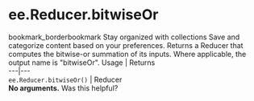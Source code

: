  
#  ee.Reducer.bitwiseOr
bookmark_borderbookmark Stay organized with collections  Save and categorize content based on your preferences.
Returns a Reducer that computes the bitwise-or summation of its inputs. Where applicable, the output name is "bitwiseOr".
Usage | Returns  
---|---  
`ee.Reducer.bitwiseOr()` | Reducer  
**No arguments.**
Was this helpful?
